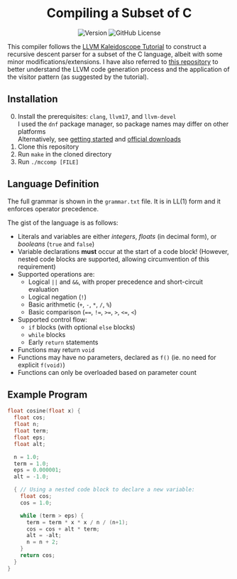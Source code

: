 <h1 align="center">Compiling a Subset of C</h1>

<div align="center">

![Version](https://img.shields.io/badge/latest-v1.0-blue.svg)
![GitHub License](https://img.shields.io/github/license/DivvyCr/SubC-Compiler?color=blue)

</div>

This compiler follows the [LLVM Kaleidoscope Tutorial](https://llvm.org/docs/tutorial/) to construct a recursive descent parser for a subset of the C language, albeit with some minor modifications/extensions.
I have also referred to [this repository](https://github.com/MarkLeone/WeekendCompiler) to better understand the LLVM code generation process and the application of the visitor pattern (as suggested by the tutorial).

## Installation

 0. Install the prerequisites: `clang`, `llvm17`, and `llvm-devel`<br>
   I used the `dnf` package manager, so package names may differ on other platforms<br>
   Alternatively, see [getting started](https://llvm.org/docs/GettingStarted.html#getting-the-source-code-and-building-llvm) and [official downloads](https://releases.llvm.org/download.html)
 1. Clone this repository
 2. Run `make` in the cloned directory
 3. Run `./mccomp [FILE]`

## Language Definition

The full grammar is shown in the `grammar.txt` file.
It is in LL(1) form and it enforces operator precedence.

The gist of the language is as follows:
 - Literals and variables are either *integers*, *floats* (in decimal form), or *booleans* (`true` and `false`)
 - Variable declarations **must** occur at the start of a code block! (However, nested code blocks are supported, allowing circumvention of this requirement)
 - Supported operations are:
   - Logical `||` and `&&`, with proper precedence and short-circuit evaluation
   - Logical negation (`!`)
   - Basic arithmetic (`+`, `-`, `*`, `/`, `%`)
   - Basic comparison (`==`, `!=`, `>=`, `>`, `<=`, `<`)
 - Supported control flow:
   - `if` blocks (with optional `else` blocks)
   - `while` blocks
   - Early `return` statements
 - Functions may return `void`
 - Functions may have no parameters, declared as `f()` (ie. no need for explicit `f(void)`)
 - Functions can only be overloaded based on parameter count

## Example Program

```c
float cosine(float x) {
  float cos;
  float n;
  float term;
  float eps;
  float alt;

  n = 1.0;
  term = 1.0;
  eps = 0.000001;
  alt = -1.0;

  { // Using a nested code block to declare a new variable:
    float cos;
    cos = 1.0;

    while (term > eps) {
      term = term * x * x / n / (n+1);
      cos = cos + alt * term;
      alt = -alt;
      n = n + 2;
    }
    return cos;
  }
}
```
